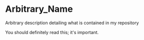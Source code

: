 Arbitrary_Name
==============

Arbitrary description detailing what is contained in my repository


You should definitely read this; it's important.
